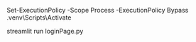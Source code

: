 Set-ExecutionPolicy -Scope Process -ExecutionPolicy Bypass
.venv\Scripts\Activate

streamlit run loginPage.py  